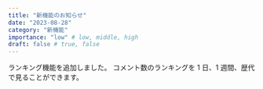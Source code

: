 ```yaml
---
title: "新機能のお知らせ"
date: "2023-08-28"
category: "新機能"
importance: "low" # low, middle, high
draft: false # true, false
---
```


ランキング機能を追加しました。
コメント数のランキングを 1 日、1 週間、歴代で見ることができます。
